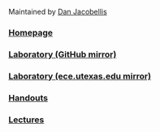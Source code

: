 Maintained by [Dan Jacobellis](https://danjacobellis.net)

### [Homepage](http://users.ece.utexas.edu/~bevans/courses/realtime/)

### [Laboratory (GitHub mirror)](real-time-dsp.github.io/lab)

### [Laboratory (ece.utexas.edu mirror)](http://users.ece.utexas.edu/~bevans/courses/realtime/lectures/laboratory/stm32h735gdk/index.html)

### [Handouts](https://realtimedsp.net/handouts/)

### [Lectures](https://realtimedsp.net/lectures/)
